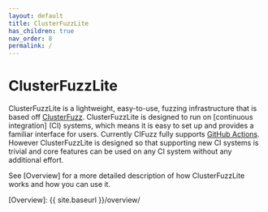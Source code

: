 ```yaml
---
layout: default
title: ClusterFuzzLite
has_children: true
nav_order: 8
permalink: /
---
```


# ClusterFuzzLite
ClusterFuzzLite is a lightweight, easy-to-use, fuzzing infrastructure that is
based off [ClusterFuzz]. ClusterFuzzLite is designed to run on [continuous integration] (CI)
systems, which means it is easy to set up and provides a familiar interface for
users.
Currently CIFuzz fully supports [GitHub Actions]. However ClusterFuzzLite is
designed so that supporting new CI systems is trivial and core features can be
used on any CI system without any additional effort.

See [Overview] for a more detailed description of how ClusterFuzzLite works and
how you can use it.

[continous integration]: https://en.wikipedia.org/wiki/Continuous_integration
[fuzzing]: https://en.wikipedia.org/wiki/Fuzzing
[ClusterFuzz]: https://google.github.io/clusterfuzz/
[GitHub Actions]: https://docs.github.com/en/actions
[Overview]: {{ site.baseurl }}/overview/
